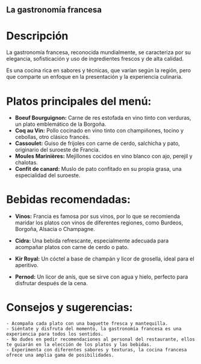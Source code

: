 ## La gastronomía francesa

# Descripción 
 La gastronomía francesa, reconocida mundialmente, se caracteriza por su elegancia, sofisticación y uso de ingredientes frescos y de alta calidad. 

Es una cocina rica en sabores y técnicas, que varían según la región, pero que comparte un enfoque en la presentación y la experiencia culinaria.


# Platos principales del menú:   

- **Boeuf Bourguignon:** Carne de res estofada en vino tinto con verduras, un plato emblemático de la Borgoña. 
- **Coq au Vin:** Pollo cocinado en vino tinto con champiñones, tocino y cebollas, otro clásico francés. 
- **Cassoulet:** Guiso de frijoles con carne de cerdo, salchicha y pato, originario del suroeste de Francia. 
- **Moules Marinières:** Mejillones cocidos en vino blanco con ajo, perejil y chalotas. 
- **Confit de canard:** Muslo de pato confitado en su propia grasa, una especialidad del suroeste. 

# Bebidas recomendadas:   

- **Vinos:** 
  Francia es famosa por sus vinos, por lo que se recomienda maridar los platos  con vinos de diferentes regiones, como Burdeos, Borgoña, Alsacia o  Champagne. 

- **Cidra:** 
  Una bebida refrescante, especialmente adecuada para acompañar platos con carne de cerdo o pato. 

- **Kir Royal:** 
  Un cóctel a base de champán y licor de grosella, ideal para el aperitivo. 

- **Pernod:** 
    Un licor de anís, que se sirve con agua y hielo, perfecto para disfrutar después de la cena.

# Consejos y sugerencias:   

    - Acompaña cada plato con una baguette fresca y mantequilla. 
    - Siéntate y disfruta del momento, la gastronomía francesa es una experiencia para todos los sentidos. 
    - No dudes en pedir recomendaciones al personal del restaurante, ellos te guiarán en la elección de los platos y las bebidas. 
    - Experimenta con diferentes sabores y texturas, la cocina francesa ofrece una amplia gama de posibilidades.